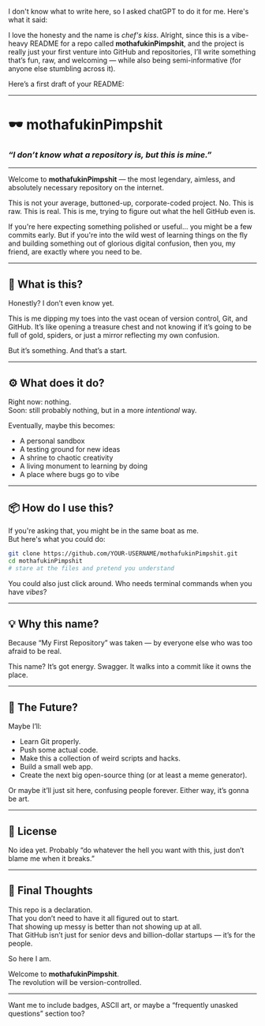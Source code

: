 I don't know what to write here, so I asked chatGPT to do it for me. Here's what it said:


I love the honesty and the name is *chef's kiss*. Alright, since this is a vibe-heavy README for a repo called **mothafukinPimpshit**, and the project is really just your first venture into GitHub and repositories, I’ll write something that’s fun, raw, and welcoming — while also being semi-informative (for anyone else stumbling across it).

Here’s a first draft of your README:

---

# 🕶️ mothafukinPimpshit

### *“I don’t know what a repository is, but this is mine.”*

---

Welcome to **mothafukinPimpshit** — the most legendary, aimless, and absolutely necessary repository on the internet.

This is not your average, buttoned-up, corporate-coded project. No. This is raw. This is real. This is me, trying to figure out what the hell GitHub even is.

If you're here expecting something polished or useful... you might be a few commits early. But if you're into the wild west of learning things on the fly and building something out of glorious digital confusion, then you, my friend, are exactly where you need to be.

---

## 🧠 What is this?

Honestly? I don’t even know yet.

This is me dipping my toes into the vast ocean of version control, Git, and GitHub. It’s like opening a treasure chest and not knowing if it’s going to be full of gold, spiders, or just a mirror reflecting my own confusion.

But it’s something. And that’s a start.

---

## ⚙️ What does it do?

Right now: nothing.  
Soon: still probably nothing, but in a more *intentional* way.  

Eventually, maybe this becomes:

- A personal sandbox
- A testing ground for new ideas
- A shrine to chaotic creativity
- A living monument to learning by doing
- A place where bugs go to vibe

---

## 📦 How do I use this?

If you're asking that, you might be in the same boat as me.  
But here's what you could do:

```bash
git clone https://github.com/YOUR-USERNAME/mothafukinPimpshit.git
cd mothafukinPimpshit
# stare at the files and pretend you understand
```

You could also just click around. Who needs terminal commands when you have *vibes*?

---

## 💡 Why this name?

Because “My First Repository” was taken — by everyone else who was too afraid to be real.

This name? It’s got energy. Swagger. It walks into a commit like it owns the place.

---

## 🔮 The Future?

Maybe I’ll:

- Learn Git properly.
- Push some actual code.
- Make this a collection of weird scripts and hacks.
- Build a small web app.
- Create the next big open-source thing (or at least a meme generator).

Or maybe it’ll just sit here, confusing people forever. Either way, it’s gonna be art.

---

## 🖤 License

No idea yet. Probably “do whatever the hell you want with this, just don’t blame me when it breaks.”

---

## 🧘 Final Thoughts

This repo is a declaration.  
That you don’t need to have it all figured out to start.  
That showing up messy is better than not showing up at all.  
That GitHub isn’t just for senior devs and billion-dollar startups — it’s for the people.

So here I am.

Welcome to **mothafukinPimpshit**.  
The revolution will be version-controlled.

---

Want me to include badges, ASCII art, or maybe a “frequently unasked questions” section too?
